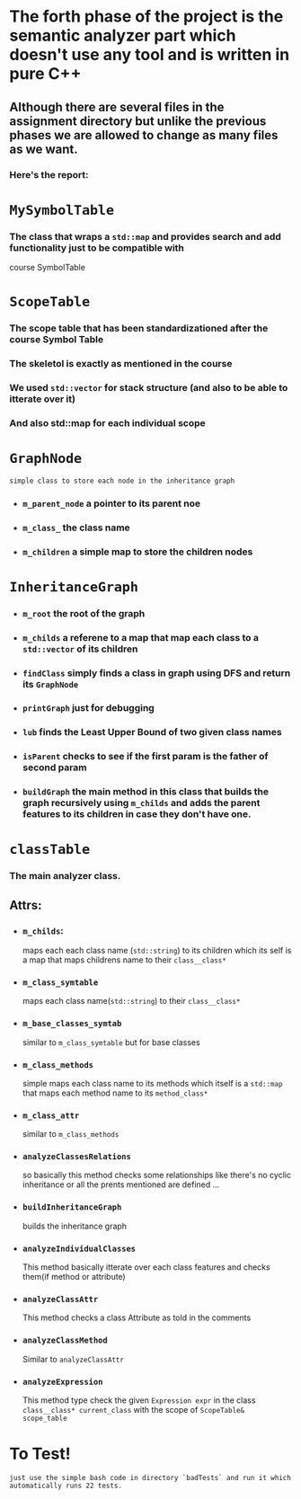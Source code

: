 # The forth phase of the project is the semantic analyzer part which doesn't use any tool and is written in pure C++
## Although there are several files in the assignment directory but unlike the previous phases we are allowed to change as many files as we want.
### Here's the report:

# `MySymbolTable`

### The class that wraps a `std::map` and provides search and add functionality just to be compatible with 
course SymbolTable

# `ScopeTable`

### The scope table that has been standardizationed after the course Symbol Table

### The skeletol is exactly as mentioned in the course

### We used `std::vector` for stack structure (and also to be able to itterate over it)

### And also std::map for each individual scope 

# `GraphNode`
    simple class to store each node in the inheritance graph

-   ### `m_parent_node` a pointer to its parent noe
-   ### `m_class_` the class name
-   ### `m_children` a simple map to store the children nodes

# `InheritanceGraph`
-   ### `m_root` the root of the graph
-   ### `m_childs` a referene to a map that map each class to a `std::vector` of its children
-   ### `findClass` simply finds a class in graph using DFS and return its `GraphNode`
-   ### `printGraph` just for debugging
-   ### `lub` finds the Least Upper Bound of two given class names
-   ### `isParent` checks to see if the first param is the father of second param
-   ### `buildGraph` the main method in this class that builds the graph recursively using `m_childs` and adds the parent features to its children in case they don't have one.


# `classTable`
### The main analyzer class.

## Attrs:  
-  ### `m_childs`: 
    maps each each class name (`std::string`) to its children which its self is a map that maps childrens name to their `class__class*`  
- ### `m_class_symtable`
    maps each class name(`std::string`) to their `class__class*`
- ### `m_base_classes_symtab`
    similar to `m_class_symtable` 
    but for base classes
- ### `m_class_methods` 
    simple maps each class name to its methods which itself is a `std::map` that maps each method name to its `method_class*`
- ### `m_class_attr` 
    similar to `m_class_methods`

- ### `analyzeClassesRelations`
    so basically this method checks some relationships like there's no cyclic inheritance or all the prents mentioned are defined ...
- ### `buildInheritanceGraph` 
    builds the inheritance graph
- ### `analyzeIndividualClasses` 
    This method basically itterate over each class features and checks them(if method or attribute)
- ### `analyzeClassAttr` 
    This method checks a class Attribute as told in the comments
- ### `analyzeClassMethod` 
    Similar to `analyzeClassAttr`
- ### `analyzeExpression`
    This method type check the given `Expression expr` in the class `class__class* current_class` with the scope of `ScopeTable& scope_table`

# To Test!
    just use the simple bash code in directory `badTests` and run it which automatically runs 22 tests.
